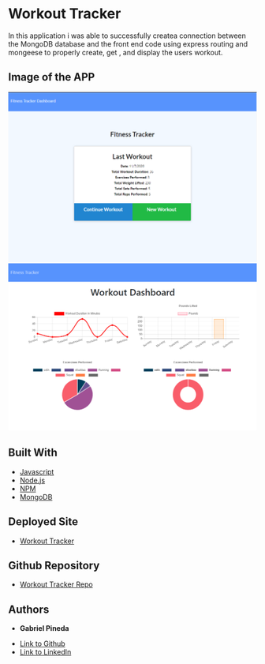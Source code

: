 # Workout Tracker
In this application i was able to successfully createa connection between the MongoDB database and the front end code using express routing and mongeese to properly create, get , and display the users workout.

## Image of the APP
![Workout](workout.PNG)
![Workout](wo.PNG)

## Built With

* [Javascript](https://www.javascript.com/)
* [Node.js](https://nodejs.org/en/)
* [NPM](https://www.npmjs.com/)
* [MongoDB](https://www.mongodb.com/)

## Deployed Site
- [Workout Tracker](https://fathomless-lowlands-69548.herokuapp.com/)
## Github Repository
- [Workout Tracker Repo](https://github.com/GabrielPineda808/workout-tracker)

## Authors

* **Gabriel Pineda** 

- [Link to Github](https://github.com/GabrielPineda808)
- [Link to LinkedIn](https://www.linkedin.com/in/gabriel-pineda-a94535195/)